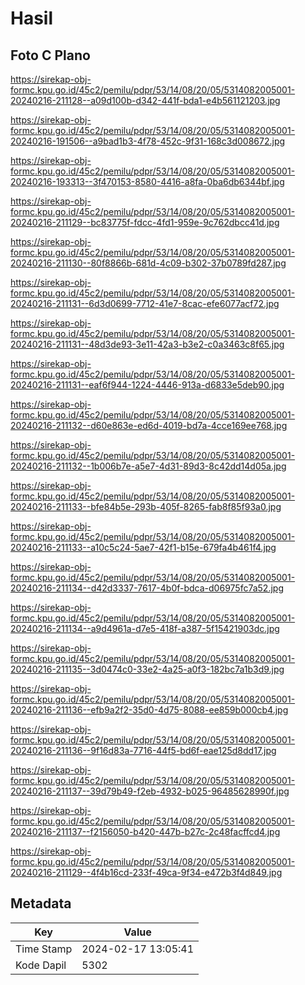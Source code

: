 # Hasil

## Foto C Plano

https://sirekap-obj-formc.kpu.go.id/45c2/pemilu/pdpr/53/14/08/20/05/5314082005001-20240216-211128--a09d100b-d342-441f-bda1-e4b561121203.jpg

https://sirekap-obj-formc.kpu.go.id/45c2/pemilu/pdpr/53/14/08/20/05/5314082005001-20240216-191506--a9bad1b3-4f78-452c-9f31-168c3d008672.jpg

https://sirekap-obj-formc.kpu.go.id/45c2/pemilu/pdpr/53/14/08/20/05/5314082005001-20240216-193313--3f470153-8580-4416-a8fa-0ba6db6344bf.jpg

https://sirekap-obj-formc.kpu.go.id/45c2/pemilu/pdpr/53/14/08/20/05/5314082005001-20240216-211129--bc83775f-fdcc-4fd1-959e-9c762dbcc41d.jpg

https://sirekap-obj-formc.kpu.go.id/45c2/pemilu/pdpr/53/14/08/20/05/5314082005001-20240216-211130--80f8866b-681d-4c09-b302-37b0789fd287.jpg

https://sirekap-obj-formc.kpu.go.id/45c2/pemilu/pdpr/53/14/08/20/05/5314082005001-20240216-211131--6d3d0699-7712-41e7-8cac-efe6077acf72.jpg

https://sirekap-obj-formc.kpu.go.id/45c2/pemilu/pdpr/53/14/08/20/05/5314082005001-20240216-211131--48d3de93-3e11-42a3-b3e2-c0a3463c8f65.jpg

https://sirekap-obj-formc.kpu.go.id/45c2/pemilu/pdpr/53/14/08/20/05/5314082005001-20240216-211131--eaf6f944-1224-4446-913a-d6833e5deb90.jpg

https://sirekap-obj-formc.kpu.go.id/45c2/pemilu/pdpr/53/14/08/20/05/5314082005001-20240216-211132--d60e863e-ed6d-4019-bd7a-4cce169ee768.jpg

https://sirekap-obj-formc.kpu.go.id/45c2/pemilu/pdpr/53/14/08/20/05/5314082005001-20240216-211132--1b006b7e-a5e7-4d31-89d3-8c42dd14d05a.jpg

https://sirekap-obj-formc.kpu.go.id/45c2/pemilu/pdpr/53/14/08/20/05/5314082005001-20240216-211133--bfe84b5e-293b-405f-8265-fab8f85f93a0.jpg

https://sirekap-obj-formc.kpu.go.id/45c2/pemilu/pdpr/53/14/08/20/05/5314082005001-20240216-211133--a10c5c24-5ae7-42f1-b15e-679fa4b461f4.jpg

https://sirekap-obj-formc.kpu.go.id/45c2/pemilu/pdpr/53/14/08/20/05/5314082005001-20240216-211134--d42d3337-7617-4b0f-bdca-d06975fc7a52.jpg

https://sirekap-obj-formc.kpu.go.id/45c2/pemilu/pdpr/53/14/08/20/05/5314082005001-20240216-211134--a9d4961a-d7e5-418f-a387-5f15421903dc.jpg

https://sirekap-obj-formc.kpu.go.id/45c2/pemilu/pdpr/53/14/08/20/05/5314082005001-20240216-211135--3d0474c0-33e2-4a25-a0f3-182bc7a1b3d9.jpg

https://sirekap-obj-formc.kpu.go.id/45c2/pemilu/pdpr/53/14/08/20/05/5314082005001-20240216-211136--efb9a2f2-35d0-4d75-8088-ee859b000cb4.jpg

https://sirekap-obj-formc.kpu.go.id/45c2/pemilu/pdpr/53/14/08/20/05/5314082005001-20240216-211136--9f16d83a-7716-44f5-bd6f-eae125d8dd17.jpg

https://sirekap-obj-formc.kpu.go.id/45c2/pemilu/pdpr/53/14/08/20/05/5314082005001-20240216-211137--39d79b49-f2eb-4932-b025-96485628990f.jpg

https://sirekap-obj-formc.kpu.go.id/45c2/pemilu/pdpr/53/14/08/20/05/5314082005001-20240216-211137--f2156050-b420-447b-b27c-2c48facffcd4.jpg

https://sirekap-obj-formc.kpu.go.id/45c2/pemilu/pdpr/53/14/08/20/05/5314082005001-20240216-211129--4f4b16cd-233f-49ca-9f34-e472b3f4d849.jpg


## Metadata

| Key        | Value               |
| ---------- | ------------------- |
| Time Stamp | 2024-02-17 13:05:41 |
| Kode Dapil | 5302                |



